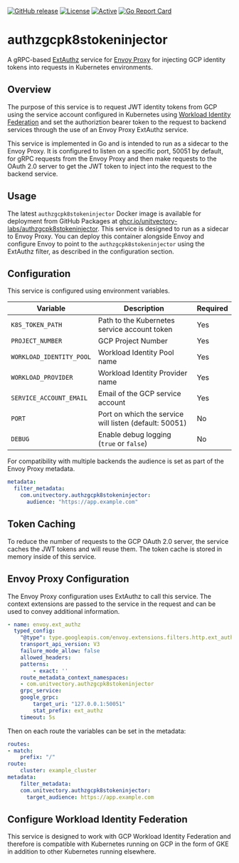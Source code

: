 [![GitHub release](https://img.shields.io/github/release/UnitVectorY-Labs/authzgcpk8stokeninjector.svg)](https://github.com/UnitVectorY-Labs/authzgcpk8stokeninjector/releases/latest) [![License](https://img.shields.io/badge/license-MIT-blue)](https://opensource.org/licenses/MIT) [![Active](https://img.shields.io/badge/Status-Active-green)](https://guide.unitvectorylabs.com/bestpractices/status/#active) [![Go Report Card](https://goreportcard.com/badge/github.com/UnitVectorY-Labs/authzgcpk8stokeninjector)](https://goreportcard.com/report/github.com/UnitVectorY-Labs/authzgcpk8stokeninjector)

# authzgcpk8stokeninjector

A gRPC-based [ExtAuthz](https://www.envoyproxy.io/docs/envoy/latest/configuration/http/http_filters/ext_authz_filter) service for [Envoy Proxy](https://www.envoyproxy.io/) for injecting GCP identity tokens into requests in Kubernetes environments.

## Overview

The purpose of this service is to request JWT identity tokens from GCP using the service account configured in Kubernetes using [Workload Identity Federation](https://cloud.google.com/iam/docs/workload-identity-federation) and set the authoriztion bearer token to the request to backend services through the use of an Envoy Proxy ExtAuthz service.

This service is implemented in Go and is intended to run as a sidecar to the Envoy Proxy. It is configured to listen on a specific port, 50051 by default, for gRPC requests from the Envoy Proxy and then make requests to the OAuth 2.0 server to get the JWT token to inject into the request to the backend service.

## Usage

The latest `authzgcpk8stokeninjector` Docker image is available for deployment from GitHub Packages at [ghcr.io/unitvectory-labs/authzgcpk8stokeninjector](https://github.com/UnitVectorY-Labs/authzjwtbearerinjector/pkgs/container/authzgcpk8stokeninjector). This service is designed to run as a sidecar to Envoy Proxy. You can deploy this container alongside Envoy and configure Envoy to point to the `authzgcpk8stokeninjector` using the ExtAuthz filter, as described in the configuration section.

## Configuration

This service is configured using environment variables.

| Variable                | Description                                            | Required |
|-------------------------|--------------------------------------------------------|----------|
| `K8S_TOKEN_PATH`        | Path to the Kubernetes service account token           | Yes      |
| `PROJECT_NUMBER`        | GCP Project Number                                     | Yes      |
| `WORKLOAD_IDENTITY_POOL`| Workload Identity Pool name                            | Yes      |
| `WORKLOAD_PROVIDER`     | Workload Identity Provider name                        | Yes      |
| `SERVICE_ACCOUNT_EMAIL` | Email of the GCP service account                       | Yes      |
| `PORT`                  | Port on which the service will listen (default: 50051) | No       |
| `DEBUG`                 | Enable debug logging (`true` or `false`)               | No       |

For compatibility with multiple backends the audience is set as part of the Envoy Proxy metadata.

```yaml
metadata:
  filter_metadata:
    com.unitvectory.authzgcpk8stokeninjector:
      audience: "https://app.example.com"
```

## Token Caching

To reduce the number of requests to the GCP OAuth 2.0 server, the service caches the JWT tokens and will reuse them. The token cache is stored in memory inside of this service.

## Envoy Proxy Configuration

The Envoy Proxy configuration uses ExtAuthz to call this service. The context extensions are passed to the service in the request and can be used to convey additional information.

```yaml
- name: envoy.ext_authz
  typed_config:
    "@type": type.googleapis.com/envoy.extensions.filters.http.ext_authz.v3.ExtAuthz
    transport_api_version: V3
    failure_mode_allow: false
    allowed_headers:
    patterns:
        - exact: ''
    route_metadata_context_namespaces:
    - com.unitvectory.authzgcpk8stokeninjector
    grpc_service:
    google_grpc:
        target_uri: "127.0.0.1:50051"
        stat_prefix: ext_authz
    timeout: 5s
```

Then on each route the variables can be set in the metadata:

```yaml
routes:
- match:
    prefix: "/"
route:
    cluster: example_cluster
metadata:
    filter_metadata:
    com.unitvectory.authzgcpk8stokeninjector:
      target_audience: https://app.example.com
```

## Configure Workload Identity Federation

This service is designed to work with GCP Workload Identity Federation and therefore is compatible with Kubernetes running on GCP in the form of GKE in addition to other Kubernetes running elsewhere.
